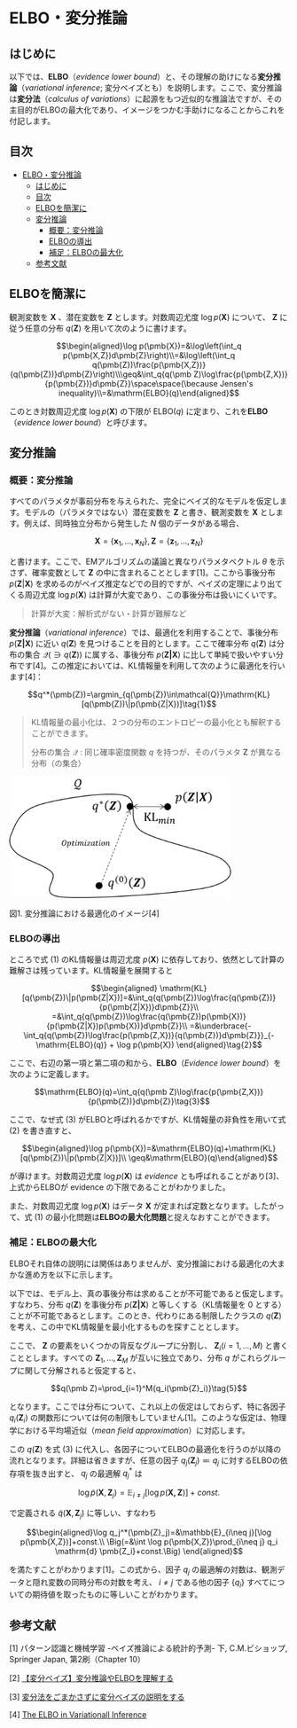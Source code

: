 # ELBO・変分推論

## はじめに

以下では、**ELBO**（*evidence lower bound*）と、その理解の助けになる**変分推論**（*variational inference*; 変分ベイズとも）を説明します。ここで、変分推論は**変分法**（*calculus of variations*）に起源をもつ近似的な推論法ですが、その主目的がELBOの最大化であり、イメージをつかむ手助けになることからこれを付記します。

## 目次

- [ELBO・変分推論](#elbo変分推論)
  - [はじめに](#はじめに)
  - [目次](#目次)
  - [ELBOを簡潔に](#elboを簡潔に)
  - [変分推論](#変分推論)
    - [概要：変分推論](#概要変分推論)
    - [ELBOの導出](#elboの導出)
    - [補足：ELBOの最大化](#補足elboの最大化)
  - [参考文献](#参考文献)


## ELBOを簡潔に

観測変数を $\pmb{X}$ 、潜在変数を $\pmb{Z}$ とします。対数周辺尤度 $\log p(\pmb{X})$ について、 $\pmb{Z}$ に従う任意の分布 $q(\pmb{Z})$ を用いて次のように書けます。

$$\begin{aligned}\log p(\pmb{X})=&\log\left(\int_q p(\pmb{X,Z})d\pmb{Z}\right)\\=&\log\left(\int_q q(\pmb{Z})\frac{p(\pmb{X,Z})}{q(\pmb{Z})}d\pmb{Z}\right)\\\geq&\int_q{q(\pmb Z)\log\frac{p(\pmb{Z,X})}{p(\pmb{Z})}d\pmb{Z}}\space\space(\because Jensen's inequality)\\=&\mathrm{ELBO}(q)\end{aligned}$$

このとき対数周辺尤度 $\log p(\pmb{X})$ の下限が $\mathrm{ELBO}(q)$ に定まり、これを**ELBO**（*evidence lower bound*）と呼びます。

## 変分推論

### 概要：変分推論

すべてのパラメタが事前分布を与えられた、完全にベイズ的なモデルを仮定します。モデルの（パラメタではない）潜在変数を $\pmb{Z}$ と書き、観測変数を $\pmb{X}$ とします。例えば、同時独立分布から発生した $N$ 個のデータがある場合、

$$\pmb{X}=\{\pmb{x}_1,...,\pmb{x}_N\}, \pmb{Z}=\{\pmb{z}_1,...,\pmb{z}_N\}$$

と書けます。ここで、EMアルゴリズムの議論と異なりパラメタベクトル $\theta$ を示さず、確率変数として $\pmb Z$ の中に含まれることとします[1]。ここから事後分布 $p(\pmb{Z}|\pmb{X})$ を求めるのがベイズ推定などでの目的ですが、ベイズの定理により出てくる周辺尤度 $\log p(\pmb X)$ は計算が大変であり、この事後分布は扱いにくいです。

> 計算が大変：解析式がない・計算が難解など

**変分推論**（*variational inference*）では、最適化を利用することで、事後分布 $p(\pmb{Z|X})$ に近い $q(\pmb Z)$ を見つけることを目的とします。ここで確率分布 $q(\pmb Z)$ は分布の集合 $\mathcal{Q}\left(\ni q(\pmb Z)\right)$ に属する、事後分布 $p(\pmb{Z|X})$ に比して単純で扱いやすい分布です[4]。この推定においては、KL情報量を利用して次のように最適化を行います[4]：

$$q^*(\pmb{Z})=\argmin_{q(\pmb{Z})\in\mathcal{Q}}\mathrm{KL}[q(\pmb{Z})\|p(\pmb{Z|X})]\tag{1}$$

> KL情報量の最小化は、２つの分布のエントロピーの最小化とも解釈することができます。
>
> 分布の集合 $\mathcal{Q}$ : 同じ確率密度関数 $q$ を持つが、そのパラメタ $\pmb Z$ が異なる分布（の集合）

<img src="imgs/Variational_inference_optimization.png" width=400>

図1. 変分推論における最適化のイメージ[4]

### ELBOの導出

ところで式 $(1)$ のKL情報量は周辺尤度 $p(\pmb{X})$ に依存しており、依然として計算の難解さは残っています。KL情報量を展開すると

$$\begin{aligned}
\mathrm{KL}[q(\pmb{Z})\|p(\pmb{Z|X})]=&\int_q{q(\pmb{Z})\log\frac{q(\pmb{Z})}{p(\pmb{Z|X})}d\pmb{Z}}\\
=&\int_q{q(\pmb{Z})\log\frac{q(\pmb{Z})p(\pmb{X})}{p(\pmb{Z|X})p(\pmb{X})}d\pmb{Z}}\\
=&\underbrace{-\int_q{q(\pmb{Z})\log\frac{p(\pmb{Z,X})}{q(\pmb{Z})}d\pmb{Z}}}_{-\mathrm{ELBO}(q)} + \log p(\pmb{X})
\end{aligned}\tag{2}$$

ここで、右辺の第一項と第二項の和から、**ELBO**（*Evidence lower bound*）を次のように定義します。

$$\mathrm{ELBO}(q)=\int_q{q(\pmb Z)\log\frac{p(\pmb{Z,X})}{p(\pmb{Z})}d\pmb{Z}}\tag{3}$$

ここで、なぜ式 $(3)$ がELBOと呼ばれるかですが、KL情報量の非負性を用いて式 $(2)$ を書き直すと、

$$\begin{aligned}\log p(\pmb{X})=&\mathrm{ELBO}(q)+\mathrm{KL}[q(\pmb{Z})\|p(\pmb{Z|X})]\\
\geq&\mathrm{ELBO}(q)\end{aligned}$$

が導けます。対数周辺尤度 $\log p(\pmb{X})$ は *evidence* とも呼ばれることがあり[3]、上式からELBOが evidence の下限であることがわかりました。

また、対数周辺尤度 $\log p(\pmb{X})$ はデータ $\pmb{X}$ が定まれば定数となります。したがって、式 $(1)$ の最小化問題は**ELBOの最大化問題**と捉えなおすことができます。

### 補足：ELBOの最大化

ELBOそれ自体の説明には関係はありませんが、変分推論における最適化の大まかな進め方を以下に示します。

以下では、モデル上、真の事後分布は求めることが不可能であると仮定します。すなわち、分布 $q(\pmb{Z})$ を事後分布 $p(\pmb{Z|X})$ と等しくする（KL情報量を $0$ とする）ことが不可能であるとします。このとき、代わりにある制限したクラスの $q(\pmb Z)$ を考え、この中でKL情報量を最小化するものを探すこととします。

ここで、 $\pmb Z$ の要素をいくつかの背反なグループに分割し、 $\pmb{Z}_i (i=1,...,M)$ と書くこととします。すべての $\pmb{Z}_1,...,\pmb{Z}_M$ が互いに独立であり、分布 $q$ がこれらグループに関して分解されると仮定すると、

$$q(\pmb Z)=\prod_{i=1}^M{q_i(\pmb{Z}_i)}\tag{5}$$

となります。ここでは分布について、これ以上の仮定はしておらず、特に各因子 $q_i(\pmb{Z}_i)$ の関数形については何の制限もしていません[1]。このような仮定は、物理学における平均場近似（*mean field approximation*）に対応します。

この $q(\pmb{Z})$ を式 $(3)$ に代入し、各因子についてELBOの最適化を行うのが以降の流れとなります。詳細は省きますが、任意の因子 $q_j(\pmb{Z}_j)\eqqcolon q_j$ に対するELBOの依存項を抜き出すと、 $q_j$ の最適解 $q^*_j$ は

$$\log \tilde{p}(\pmb{X},\pmb{Z}_j)=\mathbb{E}_{i\neq j}[\log p(\pmb{X,Z})]+const.$$

で定義される $\tilde{q}(\pmb{X},\pmb{Z}_j)$ に等しい、すなわち

$$\begin{aligned}\log q_j^*(\pmb{Z}_j)=&\mathbb{E}_{i\neq j}[\log p(\pmb{X,Z})]+const.\\
\Big(=&\int \log p(\pmb{X,Z})\prod_{i\neq j} q_i \mathrm{d} \pmb{Z_i}+const.\Big)
\end{aligned}$$

を満たすことがわかります[1]。この式から、因子 $q_j$ の最適解の対数は、観測データと隠れ変数の同時分布の対数を考え、 $i\neq j$ である他の因子 $\{q_i\}$ すべてについての期待値を取ったものに等しいことがわかります。

## 参考文献

[1] パターン認識と機械学習 -ベイズ推論による統計的予測- 下, C.M.ビショップ, Springer Japan, 第2刷（Chapter 10）

[2] [【変分ベイズ】変分推論やELBOを理解する](https://disassemble-channel.com/gmm-variational-inference/)

[3] [変分法をごまかさずに変分ベイズの説明をする](https://statmodeling.hatenablog.com/entry/variational-bayesian-inference-1)

[4] [The ELBO in Variationall Inference](https://gregorygundersen.com/blog/2021/04/16/variational-inference/)
